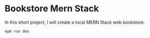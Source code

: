 # Bookstore Mern Stack 
 
In this short project, I will create a local MERN Stack web bookstore. 

`npm run dev`
